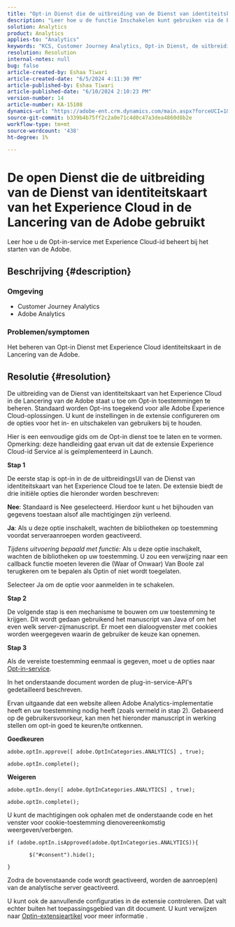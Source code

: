 ```yaml
---
title: "Opt-in Dienst die de uitbreiding van de Dienst van identiteitskaart van het Experience Cloud in de Lancering van de Adobe gebruikt"
description: "Leer hoe u de functie Inschakelen kunt gebruiken via de Experience cloud-service-extensie in Adobe Launch."
solution: Analytics
product: Analytics
applies-to: "Analytics"
keywords: "KCS, Customer Journey Analytics, Opt-in Dienst, de uitbreiding van de Dienst van identiteitskaart van het Experience Cloud, de Lancering van de Adobe, Adobe Analytics"
resolution: Resolution
internal-notes: null
bug: false
article-created-by: Eshaa Tiwari
article-created-date: "6/5/2024 4:11:30 PM"
article-published-by: Eshaa Tiwari
article-published-date: "6/10/2024 2:10:23 PM"
version-number: 14
article-number: KA-15108
dynamics-url: "https://adobe-ent.crm.dynamics.com/main.aspx?forceUCI=1&pagetype=entityrecord&etn=knowledgearticle&id=c222da42-5623-ef11-840b-6045bd026dc7"
source-git-commit: b339b4b75ff2c2a0e71c4d0c47a3dea4860d8b2e
workflow-type: tm+mt
source-wordcount: '438'
ht-degree: 1%

---
```


# De open Dienst die de uitbreiding van de Dienst van identiteitskaart van het Experience Cloud in de Lancering van de Adobe gebruikt


Leer hoe u de Opt-in-service met Experience Cloud-id beheert bij het starten van de Adobe.

## Beschrijving {#description}


### Omgeving

- Customer Journey Analytics
- Adobe Analytics


### Problemen/symptomen

Het beheren van Opt-in Dienst met Experience Cloud identiteitskaart in de Lancering van de Adobe.


## Resolutie {#resolution}


De uitbreiding van de Dienst van identiteitskaart van het Experience Cloud in de Lancering van de Adobe staat u toe om Opt-in toestemmingen te beheren. Standaard worden Opt-ins toegekend voor alle Adobe Experience Cloud-oplossingen. U kunt de instellingen in de extensie configureren om de opties voor het in- en uitschakelen van gebruikers bij te houden.

Hier is een eenvoudige gids om de Opt-in dienst toe te laten en te vormen.
<br>Opmerking: deze handleiding gaat ervan uit dat de extensie Experience Cloud-id Service al is geïmplementeerd in Launch.<br>


<b>Stap 1</b>

De eerste stap is opt-in in de de uitbreidingsUI van de Dienst van identiteitskaart van het Experience Cloud toe te laten. De extensie biedt de drie initiële opties die hieronder worden beschreven:

<b>Nee</b>: Standaard is Nee geselecteerd. Hierdoor kunt u het bijhouden van gegevens toestaan alsof alle machtigingen zijn verleend.

<b>Ja</b>: Als u deze optie inschakelt, wachten de bibliotheken op toestemming voordat serveraanroepen worden geactiveerd.

*Tijdens uitvoering bepaald met functie:* Als u deze optie inschakelt, wachten de bibliotheken op uw toestemming. U zou een verwijzing naar een callback functie moeten leveren die (Waar of Onwaar) Van Boole zal terugkeren om te bepalen als Optin of niet wordt toegelaten.

Selecteer Ja om de optie voor aanmelden in te schakelen.

<b>Stap 2</b>

De volgende stap is een mechanisme te bouwen om uw toestemming te krijgen. Dit wordt gedaan gebruikend het manuscript van Java of om het even welk server-zijmanuscript. Er moet een dialoogvenster met cookies worden weergegeven waarin de gebruiker de keuze kan opnemen.

<b>Stap 3</b>

Als de vereiste toestemming eenmaal is gegeven, moet u de opties naar [Opt-in-service](https://experienceleague.adobe.com/docs/id-service/using/implementation/opt-in-service/launch.html).

In het onderstaande document worden de plug-in-service-API&#39;s gedetailleerd beschreven.

Ervan uitgaande dat een website alleen Adobe Analytics-implementatie heeft en uw toestemming nodig heeft (zoals vermeld in stap 2). Gebaseerd op de gebruikersvoorkeur, kan men het hieronder manuscript in werking stellen om opt-in goed te keuren/te ontkennen.

<b>Goedkeuren</b>


```
adobe.optIn.approve([ adobe.OptInCategories.ANALYTICS] , true);

adobe.optIn.complete();
```


<b>Weigeren</b>


```
adobe.optIn.deny([ adobe.OptInCategories.ANALYTICS] , true);

adobe.optIn.complete();
```


U kunt de machtigingen ook ophalen met de onderstaande code en het venster voor cookie-toestemming dienovereenkomstig weergeven/verbergen.


```
if (adobe.optIn.isApproved(adobe.OptInCategories.ANALYTICS)){

       $("#consent").hide();

}
```


Zodra de bovenstaande code wordt geactiveerd, worden de aanroep(en) van de analytische server geactiveerd.

U kunt ook de aanvullende configuraties in de extensie controleren. Dat valt echter buiten het toepassingsgebied van dit document. U kunt verwijzen naar [Optin-extensieartikel](https://experienceleague.adobe.com/docs/id-service/using/implementation/opt-in-service/launch.html) voor meer informatie .
